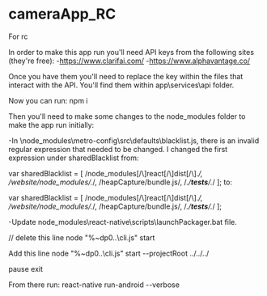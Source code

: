 # cameraApp_RC
 For rc 

In order to make this app run you'll need API keys from the following sites (they're free):
-https://www.clarifai.com/
-https://www.alphavantage.co/

Once you have them you'll need to replace the key within the files that interact with the API. 
You'll find them within app\services\api folder.

Now you can run: npm i

Then you'll need to make some changes to the node_modules folder to make the app run initially:

-In \node_modules\metro-config\src\defaults\blacklist.js, there is an invalid regular expression that needed to be changed. I changed the first expression under sharedBlacklist from:

var sharedBlacklist = [
  /node_modules[/\\]react[/\\]dist[/\\].*/,
  /website\/node_modules\/.*/,
  /heapCapture\/bundle\.js/,
  /.*\/__tests__\/.*/
];
to:

var sharedBlacklist = [
  /node_modules[\/\\]react[\/\\]dist[\/\\].*/,
  /website\/node_modules\/.*/,
  /heapCapture\/bundle\.js/,
  /.*\/__tests__\/.*/
];

-Update node_modules\react-native\scripts\launchPackager.bat file. 

// delete this line
node "%~dp0..\cli.js" start 

Add this line
node "%~dp0..\cli.js" start --projectRoot ../../../ 

pause
exit

From there run: react-native run-android --verbose 
